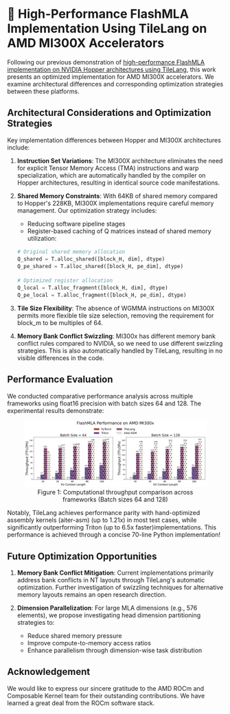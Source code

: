# 🚀 High-Performance FlashMLA Implementation Using TileLang on AMD MI300X Accelerators

Following our previous demonstration of [high-performance FlashMLA implementation on NVIDIA Hopper architectures using TileLang](https://github.com/tile-ai/tilelang/blob/main/examples/deepseek_mla/README.md), this work presents an optimized implementation for AMD MI300X accelerators. We examine architectural differences and corresponding optimization strategies between these platforms.

## Architectural Considerations and Optimization Strategies

Key implementation differences between Hopper and MI300X architectures include:

1. **Instruction Set Variations**: The MI300X architecture eliminates the need for explicit Tensor Memory Access (TMA) instructions and warp specialization, which are automatically handled by the compiler on Hopper architectures, resulting in identical source code manifestations.

2. **Shared Memory Constraints**: With 64KB of shared memory compared to Hopper's 228KB, MI300X implementations require careful memory management. Our optimization strategy includes:
   - Reducing software pipeline stages
   - Register-based caching of Q matrices instead of shared memory utilization:
   ```python
   # Original shared memory allocation
   Q_shared = T.alloc_shared([block_H, dim], dtype)
   Q_pe_shared = T.alloc_shared([block_H, pe_dim], dtype)
   
   # Optimized register allocation
   Q_local = T.alloc_fragment([block_H, dim], dtype)
   Q_pe_local = T.alloc_fragment([block_H, pe_dim], dtype)
   ```

3. **Tile Size Flexibility**: The absence of WGMMA instructions on MI300X permits more flexible tile size selection, removing the requirement for block_m to be multiples of 64.

4. **Memory Bank Conflict Swizzling**: MI300x has different memory bank conflict rules compared to NVIDIA, so we need to use different swizzling strategies. This is also automatically handled by TileLang, resulting in no visible differences in the code.

## Performance Evaluation

We conducted comparative performance analysis across multiple frameworks using float16 precision with batch sizes 64 and 128. The experimental results demonstrate:

<figure style="text-align: center">
  <a href="../figures/flashmla-amd.png">
    <img src="../figures/flashmla-amd.png" alt="AMD FlashMLA Performance Comparison">
   </a>
  <figcaption style="text-align: center;">Figure 1: Computational throughput comparison across frameworks (Batch sizes 64 and 128)</figcaption>
</figure>

Notably, TileLang achieves performance parity with hand-optimized assembly kernels (aiter-asm) (up to 1.21x) in most test cases, while significantly outperforming Triton (up to 6.5x faster)implementations. This performance is achieved through a concise 70-line Python implementation!

## Future Optimization Opportunities

1. **Memory Bank Conflict Mitigation**: Current implementations primarily address bank conflicts in NT layouts through TileLang's automatic optimization. Further investigation of swizzling techniques for alternative memory layouts remains an open research direction.

2. **Dimension Parallelization**: For large MLA dimensions (e.g., 576 elements), we propose investigating head dimension partitioning strategies to:
   - Reduce shared memory pressure
   - Improve compute-to-memory access ratios
   - Enhance parallelism through dimension-wise task distribution

## Acknowledgement
We would like to express our sincere gratitude to the AMD ROCm and Composable Kernel team for their outstanding contributions. We have learned a great deal from the ROCm software stack.